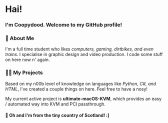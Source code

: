 # Hai!
### I'm Coopydood. Welcome to my GitHub profile!

### :wave: About Me
I'm a full time student who likes *computers, gaming, dirtbikes, and even trains*. I specialise in graphic design and video production. I code some stuff on here now n' again.

### :man_technologist: My Projects
Based on my n00b level of knowledge on languages like *Python, C#, and HTML*, I've created a couple things on here. Feel free to have a nosy!

My current active project is **ultimate-macOS-KVM**, which provides an easy / automated way into KVM and PCI passthrough.

#### :scotland: Oh and I'm from the tiny country of Scotland! :]